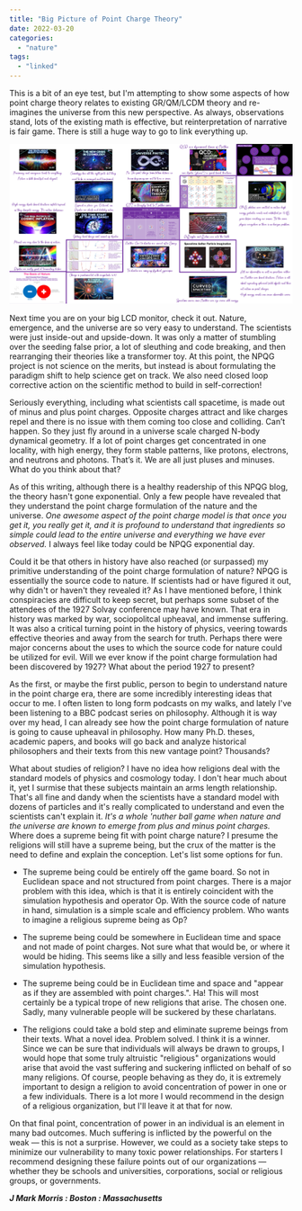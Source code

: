 ```yaml
---
title: "Big Picture of Point Charge Theory"
date: 2022-03-20
categories: 
  - "nature"
tags: 
  - "linked"
---
```


This is a bit of an eye test, but I'm attempting to show some aspects of how point charge theory relates to existing GR/QM/LCDM theory and re-imagines the universe from this new perspective. As always, observations stand, lots of the existing math is effective, but reinterpretation of narrative is fair game. There is still a huge way to go to link everything up.

![](images/nature.png)

Next time you are on your big LCD monitor, check it out. Nature, emergence, and the universe are so very easy to understand. The scientists were just inside-out and upside-down. It was only a matter of stumbling over the seeding false prior, a lot of sleuthing and code breaking, and then rearranging their theories like a transformer toy. At this point, the NPQG project is not science on the merits, but instead is about formulating the paradigm shift to help science get on track. We also need closed loop corrective action on the scientific method to build in self-correction!

Seriously everything, including what scientists call spacetime, is made out of minus and plus point charges. Opposite charges attract and like charges repel and there is no issue with them coming too close and colliding. Can’t happen. So they just fly around in a universe scale charged N-body dynamical geometry. If a lot of point charges get concentrated in one locality, with high energy, they form stable patterns, like protons, electrons, and neutrons and photons. That’s it. We are all just  pluses and minuses. What do you think about that?

As of this writing, although there is a healthy readership of this NPQG blog, the theory hasn't gone exponential. Only a few people have revealed that they understand the point charge formulation of the nature and the universe. _One awesome aspect of the point charge model is that once you get it, you really get it, and it is profound to understand that ingredients so simple could lead to the entire universe and everything we have ever observed._ I always feel like today could be NPQG exponential day.

Could it be that others in history have also reached (or surpassed) my primitive understanding of the point charge formulation of nature? NPQG is essentially the source code to nature. If scientists had or have figured it out, why didn't or haven't they revealed it? As I have mentioned before, I think conspiracies are difficult to keep secret, but perhaps some subset of the attendees of the 1927 Solvay conference may have known. That era in history was marked by war, sociopolitcal upheaval, and immense suffering. It was also a critical turning point in the history of physics, veering towards effective theories and away from the search for truth. Perhaps there were major concerns about the uses to which the source code for nature could be utilized for evil. Will we ever know if the point charge formulation had been discovered by 1927? What about the period 1927 to present?

As the first, or maybe the first public, person to begin to understand nature in the point charge era, there are some incredibly interesting ideas that occur to me. I often listen to long form podcasts on my walks, and lately I've been listening to a BBC podcast series on philosophy. Although it is way over my head, I can already see how the point charge formulation of nature is going to cause upheaval in philosophy. How many Ph.D. theses, academic papers, and books will go back and analyze historical philosophers and their texts from this new vantage point? Thousands?

What about studies of religion? I have no idea how religions deal with the standard models of physics and cosmology today. I don't hear much about it, yet I surmise that these subjects maintain an arms length relationship. That's all fine and dandy when the scientists have a standard model with dozens of particles and it's really complicated to understand and even the scientists can't explain it. _It's a whole 'nuther ball game when nature and the universe are known to emerge from plus and minus point charges._ Where does a supreme being fit with point charge nature? I presume the religions will still have a supreme being, but the crux of the matter is the need to define and explain the conception. Let's list some options for fun.

- The supreme being could be entirely off the game board. So not in Euclidean space and not structured from point charges. There is a major problem with this idea, which is that it is entirely coincident with the simulation hypothesis and operator Op. With the source code of nature in hand, simulation is a simple scale and efficiency problem. Who wants to imagine a religious supreme being as Op?

- The supreme being could be somewhere in Euclidean time and space and not made of point charges. Not sure what that would be, or where it would be hiding. This seems like a silly and less feasible version of the simulation hypothesis.

- The supreme being could be in Euclidean time and space and "appear as if they are assembled with point charges.". Ha! This will most certainly be a typical trope of new religions that arise. The chosen one. Sadly, many vulnerable people will be suckered by these charlatans.

- The religions could take a bold step and eliminate supreme beings from their texts. What a novel idea. Problem solved. I think it is a winner. Since we can be sure that individuals will always be drawn to groups, I would hope that some truly altruistic "religious" organizations would arise that avoid the vast suffering and suckering inflicted on behalf of so many religions. Of course, people behaving as they do, it is extremely important to design a religion to avoid concentration of power in one or a few individuals. There is a lot more I would recommend in the design of a religious organization, but I'll leave it at that for now.

On that final point, concentration of power in an individual is an element in many bad outcomes. Much suffering is inflicted by the powerful on the weak — this is not a surprise. However, we could as a society take steps to minimize our vulnerability to many toxic power relationships. For starters I recommend designing these failure points out of our organizations — whether they be schools and universities, corporations, social or religious groups, or governments.

**_J Mark Morris : Boston : Massachusetts_**
